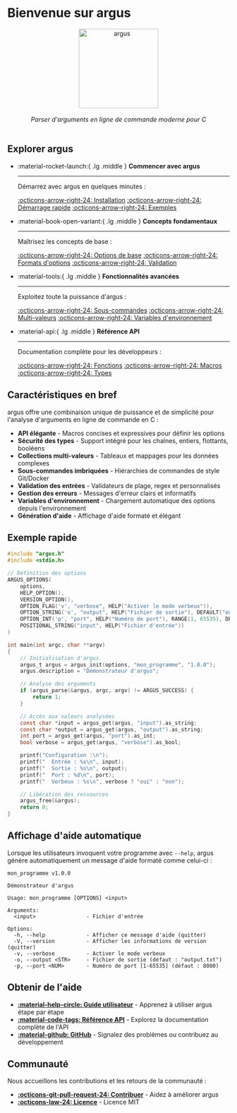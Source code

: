 # Bienvenue sur argus

<div align="center">
  <img src="assets/argus-logo.webp" alt="argus" width="180px">
  <br><br>
  <em>Parser d'arguments en ligne de commande moderne pour C</em>
  <br><br>
</div>

## Explorer argus

<div class="grid cards" markdown>

-   :material-rocket-launch:{ .lg .middle } **Commencer avec argus**

    ---

    Démarrez avec argus en quelques minutes :

    [:octicons-arrow-right-24: Installation](guide/installation.md)
    [:octicons-arrow-right-24: Démarrage rapide](guide/quickstart.md)
    [:octicons-arrow-right-24: Exemples](examples/basic.md)

-   :material-book-open-variant:{ .lg .middle } **Concepts fondamentaux**

    ---

    Maîtrisez les concepts de base :

    [:octicons-arrow-right-24: Options de base](guide/basic-options.md)
    [:octicons-arrow-right-24: Formats d'options](guide/option-formats.md)
    [:octicons-arrow-right-24: Validation](guide/validation.md)

-   :material-tools:{ .lg .middle } **Fonctionnalités avancées**

    ---

    Exploitez toute la puissance d'argus :

    [:octicons-arrow-right-24: Sous-commandes](guide/subcommands.md)
    [:octicons-arrow-right-24: Multi-valeurs](guide/multi-values.md)
    [:octicons-arrow-right-24: Variables d'environnement](guide/environment.md)

-   :material-api:{ .lg .middle } **Référence API**

    ---

    Documentation complète pour les développeurs :

    [:octicons-arrow-right-24: Fonctions](api/functions.md)
    [:octicons-arrow-right-24: Macros](api/macros.md)
    [:octicons-arrow-right-24: Types](api/types.md)

</div>

## Caractéristiques en bref

argus offre une combinaison unique de puissance et de simplicité pour l'analyse d'arguments en ligne de commande en C :

- **API élégante** - Macros concises et expressives pour définir les options
- **Sécurité des types** - Support intégré pour les chaînes, entiers, flottants, booléens
- **Collections multi-valeurs** - Tableaux et mappages pour les données complexes
- **Sous-commandes imbriquées** - Hiérarchies de commandes de style Git/Docker
- **Validation des entrées** - Validateurs de plage, regex et personnalisés
- **Gestion des erreurs** - Messages d'erreur clairs et informatifs
- **Variables d'environnement** - Chargement automatique des options depuis l'environnement
- **Génération d'aide** - Affichage d'aide formaté et élégant

## Exemple rapide

```c
#include "argus.h"
#include <stdio.h>

// Définition des options
ARGUS_OPTIONS(
    options,
    HELP_OPTION(),
    VERSION_OPTION(),
    OPTION_FLAG('v', "verbose", HELP("Activer le mode verbeux")),
    OPTION_STRING('o', "output", HELP("Fichier de sortie"), DEFAULT("output.txt")),
    OPTION_INT('p', "port", HELP("Numéro de port"), RANGE(1, 65535), DEFAULT(8080)),
    POSITIONAL_STRING("input", HELP("Fichier d'entrée"))
)

int main(int argc, char **argv)
{
    // Initialisation d'argus
    argus_t argus = argus_init(options, "mon_programme", "1.0.0");
    argus.description = "Démonstrateur d'argus";

    // Analyse des arguments
    if (argus_parse(&argus, argc, argv) != ARGUS_SUCCESS) {
        return 1;
    }

    // Accès aux valeurs analysées
    const char *input = argus_get(argus, "input").as_string;
    const char *output = argus_get(argus, "output").as_string;
    int port = argus_get(argus, "port").as_int;
    bool verbose = argus_get(argus, "verbose").as_bool;

    printf("Configuration :\n");
    printf("  Entrée : %s\n", input);
    printf("  Sortie : %s\n", output);
    printf("  Port : %d\n", port);
    printf("  Verbeux : %s\n", verbose ? "oui" : "non");

    // Libération des ressources
    argus_free(&argus);
    return 0;
}
```

## Affichage d'aide automatique

Lorsque les utilisateurs invoquent votre programme avec `--help`, argus génère automatiquement un message d'aide formaté comme celui-ci :

```
mon_programme v1.0.0

Démonstrateur d'argus

Usage: mon_programme [OPTIONS] <input>

Arguments:
  <input>                - Fichier d'entrée

Options:
  -h, --help             - Afficher ce message d'aide (quitter)
  -V, --version          - Afficher les informations de version (quitter)
  -v, --verbose          - Activer le mode verbeux
  -o, --output <STR>     - Fichier de sortie (défaut : "output.txt")
  -p, --port <NUM>       - Numéro de port [1-65535] (défaut : 8080)
```

## Obtenir de l'aide

- **[:material-help-circle: Guide utilisateur](guide/installation.md)** - Apprenez à utiliser argus étape par étape
- **[:material-code-tags: Référence API](api/overview.md)** - Explorez la documentation complète de l'API
- **[:material-github: GitHub](https://github.com/lucocozz/argus)** - Signalez des problèmes ou contribuez au développement

## Communauté

Nous accueillons les contributions et les retours de la communauté :

- **[:octicons-git-pull-request-24: Contribuer](contributing.md)** - Aidez à améliorer argus
- **[:octicons-law-24: Licence](license.md)** - Licence MIT
